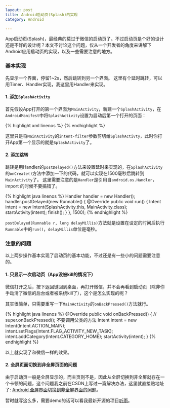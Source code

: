 ```yaml
---
layout: post
title: Android启动页(Splash)的实现
category: Android

---
```


App启动页(Splash)，最经典的莫过于微信的启动页了。不过启动页是个好的设计还是不好的设计呢？本文不讨论这个问题，仅从一个开发者的角度来讲解下Android应用启动页的实现，以及一些需要注意的地方。

### 基本实现
先显示一个界面，停留1~2s，然后跳转到另一个界面。
这里有个延时跳转，可以用Timer、Handler实现，我这里用Handler来实现。

#### 1. 添加`SplashActivity`
首先假设App打开的第一个界面为`MainActivity`，新建一个`SplashActivity`，在`AndroidManifest`中将`SplashActivity`设置为启动后第一个打开的页面：

{% highlight xml linenos %}	
<activity
      	android:name=".activity.SplashActivity"
      	android:label="@string/app_name"
      	android:theme="@style/AppTheme.NoActionBar.FullScreen">
      	<intent-filter>
            	 	<action android:name="android.intent.action.MAIN" />
            	 	<category android:name="android.intent.category.LAUNCHER" />
      	</intent-filter>
</activity>
{% endhighlight %}
        
  这里只是将`MainActivity`的`intent-filter`参数剪切给`SplashActivty`，此时你打开App第一个显示的就是`SplashActivity`了。

#### 2. 添加跳转
跳转是用Handler的`postDelayed()`方法来设置延时来实现的，在`SplashActivity`的`onCreate()`方法中添加一下的代码，就可以实现在1500毫秒后跳转到`MainActivity`了。
这里需要注意的是`Handler`是引用自`android.os.Handler`，import 的时候不要搞错了。

{% highlight java linenos %}
Handler handler = new Handler();
handler.postDelayed(new Runnable() {
       @Override
       public void run() {
            Intent intent = new Intent(SplashActivity.this, MainActivity.class);
            startActivity(intent);
            finish();
        }
}, 1500);
{% endhighlight %}

`postDelayed(Runnable r, long delayMillis)`方法就是设置在设定的时间后执行`Runnable`中的`run()`，`delayMillis`单位是毫秒。

### 注意的问题
以上两步操作基本实现了启动页的基本功能，不过还是有一些小的问题需要注意的。

#### 1. 只显示一次启动页（App没被kill的情况下）
微信打开之后，按下返回键回到桌面，再打开微信，并不会再看到启动页（除非你手动清了微信的后台或者被系统kill了），这个是怎么实现的呢？

其实很简单，只需要重写一下`MainActivity`的`onBackPressed()`方法就行。

{% highlight java linenos %}
@Override
public void onBackPressed() {
    // super.onBackPressed(); 	不要调用父类的方法
    Intent intent = new Intent(Intent.ACTION_MAIN);
    intent.setFlags(Intent.FLAG_ACTIVITY_NEW_TASK);
    intent.addCategory(Intent.CATEGORY_HOME);
    startActivity(intent);
}
{% endhighlight %}

以上就实现了和微信一样的效果。

#### 2. 全屏页面切换到非全屏页面的问题
由于启动页一般是全屏显示的，而主页则不是，因此从全屏切换到非全屏就存在一个卡顿的问题，这个问题我之前在CSDN上写过一篇解决办法，这里就直接贴地址了:
[Android 全屏界面切换到非全屏界面的问题](http://blog.csdn.net/u013011318/article/details/48296869)。

暂时就写这么多，需要demo的话可以看我最新开源的项目[听雨](https://github.com/laobie/ListenRain)。




